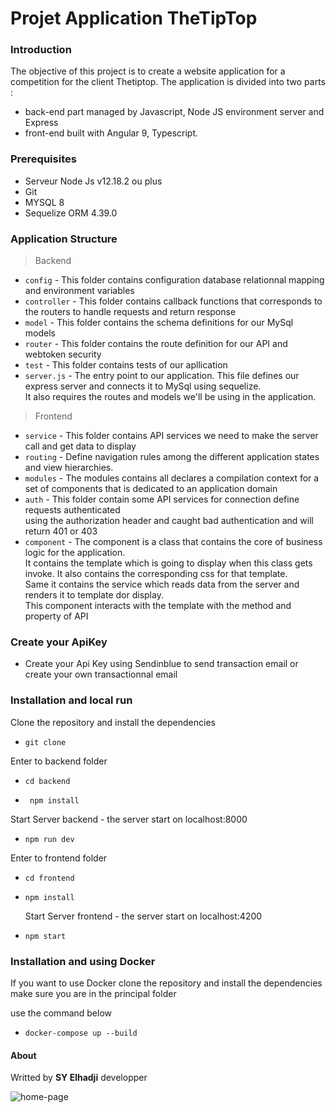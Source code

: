 # Projet Application TheTipTop

### Introduction
The objective of this project is to create a website application for a competition for the client
Thetiptop.
The application is divided into two parts :
-   back-end part managed by  Javascript, Node JS environment server and Express  
-   front-end built with Angular 9, Typescript.

### Prerequisites
* Serveur Node Js v12.18.2 ou plus 
* Git
* MYSQL 8
* Sequelize ORM  4.39.0  

### Application Structure  

>Backend
*  `config` - This folder contains configuration database relationnal mapping  and environment variables
*  `controller` - This folder contains callback functions that corresponds to the routers to handle requests and return response 
*  `model`  - This folder contains the schema definitions for our MySql models
*  `router` - This folder contains the route definition for our API and  webtoken security
*  `test`   - This folder contains tests of our apllication
*  `server.js` - The entry point to our application. This file defines our express server and connects it to MySql using sequelize.  
   It also requires the routes and models we'll be using in the application.  


>Frontend
*  `service` - This folder contains  API services we need  to make the server call and get data to display
*  `routing` - Define navigation rules among the different application states and view hierarchies.
*  `modules` - The modules contains all declares a compilation context for a set of components that is dedicated to an application domain
*  `auth` - This folder contain some API services for connection define  requests authenticated  
   using the authorization header and caught bad authentication and will return 401 or 403
*  `component` - The component is a class that contains the core of business logic for the application.  
   It contains the template which is going to display when this class gets invoke. It also contains the corresponding css for that template.  
   Same it contains the service which reads data from the server and renders it to template dor display.   
   This component interacts with the template with the method and property of API

### Create your ApiKey 
*  Create your Api Key using Sendinblue to send transaction email or create your own transactionnal email  


### Installation and local run  
Clone the repository and install the dependencies  
* ` git clone `
  
Enter to backend folder 
* ` cd backend `

* ` npm install`  

Start Server backend - the server start on localhost:8000  
* ` npm run dev `  
  
Enter to frontend folder  
* ` cd frontend `
* ` npm install `
  
  Start Server frontend - the server start on localhost:4200
* ` npm start `

### Installation and using Docker  
If you want to use Docker clone the repository and install the dependencies make sure you are in the principal folder

use the command below   
* `docker-compose up --build`   

#### About  

Writted by  **SY Elhadji**   developper    



![home-page](https://user-images.githubusercontent.com/23359849/195392504-2ce1e129-6f64-4fcc-ad12-a4052b2f931a.JPG)

